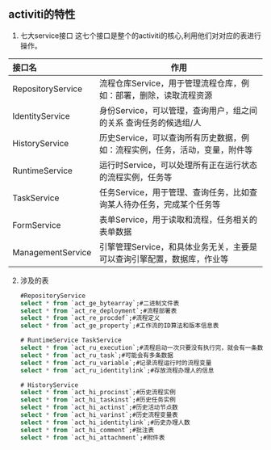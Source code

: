 ## activiti的特性

1. 七大service接口
   这七个接口是整个的activiti的核心,利用他们对对应的表进行操作。

| 接口名            | 作用                                                         |
| :---------------- | ------------------------------------------------------------ |
| RepositoryService | 流程仓库Service，用于管理流程仓库，例如：部署，删除，读取流程资源 |
| IdentityService   | 身份Service，可以管理，查询用户，组之间的关系 查询任务的候选组/人 |
| HistoryService    | 历史Service，可以查询所有历史数据，例如：流程实例，任务，活动，变量，附件等 |
| RuntimeService    | 运行时Service，可以处理所有正在运行状态的流程实例，任务等    |
| TaskService       | 任务Service，用于管理、查询任务，比如查询某人待办任务，完成某个任务等 |
| FormService       | 表单Service，用于读取和流程，任务相关的表单数据              |
| ManagementService | 引擎管理Service，和具体业务无关，主要是可以查询引擎配置，数据库，作业等 |



2. 涉及的表

   ```sql
   #RepositoryService
   select * from `act_ge_bytearray`;#二进制文件表
   select * from `act_re_deployment`;#流程部署表
   select * from `act_re_procdef`;#流程定义
   select * from `act_ge_property`;#工作流的ID算法和版本信息表
   
   # RuntimeService TaskService
   select * from `act_ru_execution`;#流程启动一次只要没有执行完，就会有一条数据
   select * from `act_ru_task`;#可能会有多条数据
   select * from `act_ru_variable`;#记录流程运行时的流程变量
   select * from `act_ru_identitylink`;#存放流程办理人的信息
   
   # HistoryService
   select * from `act_hi_procinst`;#历史流程实例
   select * from `act_hi_taskinst`;#历史任务实例
   select * from `act_hi_actinst`;#历史活动节点数
   select * from `act_hi_varinst`;#历史流程变量表
   select * from `act_hi_identitylink`;#历史办理人数
   select * from `act_hi_comment`;#批注表
   select * from `act_hi_attachment`;#附件表
   ```

   
